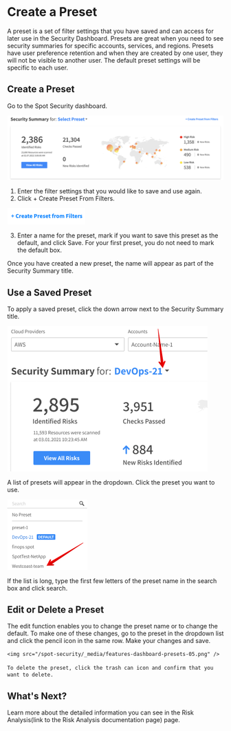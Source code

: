 # Create a Preset

A preset is a set of filter settings that you have saved and can access for later use in the Security Dashboard. Presets are great when you need to see security summaries for specific accounts, services, and regions.
Presets have user preference retention and when they are created by one user, they will not be visible to another user. The default preset settings will be specific to each user.

## Create a Preset

Go to the Spot Security dashboard.

 <img src="/spot-security/_media/spot-security-dashboard-b.png" />

1. Enter the filter settings that you would like to save and use again.
2. Click + Create Preset From Filters.

 <img src="/spot-security/_media/create-presets.png" />

 3. Enter a name for the preset, mark if you want to save this preset as the default, and click Save. For your first preset, you do not need to mark the default box.

Once you have created a new preset, the name will appear as part of the Security Summary title.

## Use a Saved Preset

To apply a saved preset, click the down arrow next to the Security Summary title.

 <img src="/spot-security/_media/features-dashboard-presets-03.png" width="466"/>

 A list of presets will appear in the dropdown. Click the preset you want to use.

  <img src="/spot-security/_media/features-dashboard-presets-04.png" width="186"/>

  If the list is long, type the first few letters of the preset name in the search box and click search.

## Edit or Delete a Preset

  The edit function enables you to change the preset name or to change the default. To make one of these changes, go to the preset in the dropdown list and click the pencil icon in the same row. Make your changes and save.

    <img src="/spot-security/_media/features-dashboard-presets-05.png" />

    To delete the preset, click the trash can icon and confirm that you want to delete.

## What's Next?

Learn more about the detailed information you can see in the Risk Analysis(link to the Risk Analysis documentation page) page.
